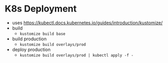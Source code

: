 # K8s Deployment

- uses <https://kubectl.docs.kubernetes.io/guides/introduction/kustomize/>
- build
  - `kustomize build base`
- build production
  - `kustomize build overlays/prod`
- deploy production
  - `kustomize build overlays/prod | kubectl apply -f -`
